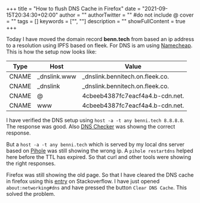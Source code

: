 +++
title = "How to flush DNS Cache in Firefox"
date = "2021-09-15T20:34:30+02:00"
author = ""
authorTwitter = "" #do not include @
cover = ""
tags = []
keywords = ["", ""]
description = ""
showFullContent = true
+++

Today I have moved the domain record **benn.tech** from based an ip address to a resolution using IPFS based on fleek. For DNS is am using [Namecheap](https://namecheap.com/). This is how the setup now looks like:

| Type  | Host         | Value                           |
------- | ------------ | ------------------------------- |
| CNAME | _dnslink.www | _dnslink.bennitech.on.fleek.co. |
| CNAME | _dnslink     | _dnslink.bennitech.on.fleek.co. |
| CNAME | @            | 4cbeeb4387fc7eacf4a4.b-cdn.net. |
| CNAME | www          | 4cbeeb4387fc7eacf4a4.b-cdn.net. |

I have verified the DNS setup using `host -a -t any benni.tech 8.8.8.8`. The response was good.
Also [DNS Checker](https://dnschecker.org/#CNAME/benni.tech) was showng the correct response.

But a `host -a -t any benni.tech` which is served by my local dns server based on [Pihole](https://pi-hole.net) was still showing the wrong ip. A `pihole restartdns` helped here before the TTL has expired.
So that curl and other tools were showing the right responses.

Firefox was still showing the old page. So that I have cleared the DNS cache in firefox using this [entry](https://stackoverflow.com/questions/59932525/how-can-i-force-firefox-to-reset-its-dns-cache-on-demand) on Stackoverflow. I have just opened `about:networking#dns` and have pressed the button `Clear DNS Cache`.
This solved the problem.



